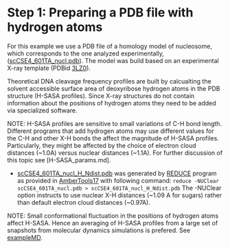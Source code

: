 # Step 1: Preparing a PDB file with hydrogen atoms

For this example we use a PDB file of a homology model of nucleosome, which corresponds to the one analyzed experimentally, ([scCSE4_601TA_nucl.pdb](data/structures/scCSE4_601TA_nucl.pdb)). The model was build based on an experimental X-ray template (PDBid [3LZ0](http://www.rcsb.org/pdb/explore.do?structureId=3lz0)).

Theoretical DNA cleavage frequency profiles are built by calcualting the solvent accessible surface area of deoxyribose hydrogen atoms in the PDB structure (H-SASA profiles). Since X-ray structures do not contain information about the positions of hydrogen atoms they need to be added via specialized software.

NOTE: H-SASA profiles are sensitive to small variations of C-H bond length. Different programs that add hydrogen atoms may use different values for the C-H and other X-H bonds the affect the magnitude of H-SASA profiles. Particularly, they might be affected by the choice of electron cloud distances (~1.0A) versus nuclear distances (~1.1A). For further discussion of this topic see [H-SASA_params.md].

- [scCSE4_601TA_nucl_H_Ndist.pdb](data/structures/scCSE4_601TA_nucl_H_Ndist.pdb) was generated by [REDUCE](http://kinemage.biochem.duke.edu/software/reduce.php) program as provided in [AmberTools17](http://ambermd.org/#AmberTools) with following command:
`reduce -NUClear scCSE4_601TA_nucl.pdb > scCSE4_601TA_nucl_H_Ndist.pdb`
The -NUClear option instructs to use nuclear X-H distances (~1.09 A for sugars) rather than default electron cloud distances (~0.97A).


NOTE: Small conformational fluctuation in the positions of hydrogen atoms affect H-SASA. Hence an averaging of H-SASA profiles from a large set of snapshots from molecular dynamics simulations is prefered. See [exampleMD](../exampleMD).
